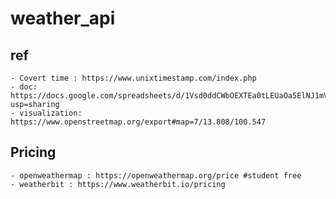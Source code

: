 # weather_api


## ref
	- Covert time : https://www.unixtimestamp.com/index.php
	- doc: https://docs.google.com/spreadsheets/d/1Vsd0ddCWbOEXTEa0tLEUaOa5ElNJ1mVgO7AKUGHrdJs/edit?usp=sharing
	- visualization: https://www.openstreetmap.org/export#map=7/13.808/100.547


## Pricing
	- openweathermap : https://openweathermap.org/price #student free
	- weatherbit : https://www.weatherbit.io/pricing